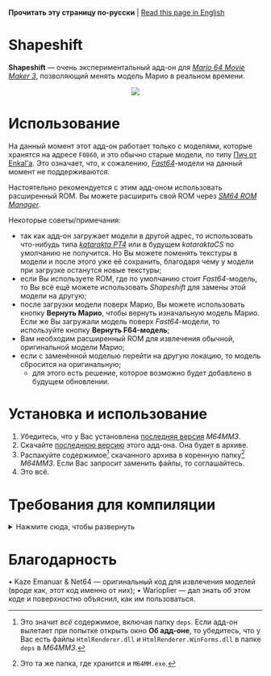 **Прочитать эту страницу по-русски** | [Read this page in English](https://github.com/vazhka-dolya/Shapeshift/blob/main/README.md)

# Shapeshift
**Shapeshift** — очень экспериментальный адд-он для [*Mario 64 Movie Maker 3*](https://github.com/projectcomet64/M64MM), позволяющий менять модель Марио в реальном времени.

<p align="center">
  <img src="https://github.com/vazhka-dolya/Shapeshift/blob/main/GitHubImg/shapeshift_demo1.gif"/>
</p>

# Использование
На данный момент этот адд-он работает только с моделями, которые хранятся на адресе `F0860`, и это обычно старые модели, по типу [Пич от Enkal'а](https://www.youtube.com/watch?v=itgn6dsmcNA). Это означает, что, к сожалению, [*Fast64*](https://github.com/Fast-64/fast64)-модели на данный момент не поддерживаются.

Настоятельно рекомендуется с этим адд-оном использовать расширенный ROM. Вы можете расширить свой ROM через [*SM64 ROM Manager*](https://pilzinsel64.de/sm64-rom-manager/).

Некоторые советы/примечания:
- так как адд-он загружает модели в другой адрес, то использовать что-нибудь типа [*katarakta PT4*](https://github.com/vazhka-dolya/katarakta/releases/tag/vpt4) или в будущем *kataraktaCS* по умолчанию не получится. Но Вы можете поменять текстуры в модели и после этого уже её сохранить, благодаря чему у модели при загрузке останутся новые текстуры;
- если Вы используете ROM, где по умолчанию стоит *Fast64*-модель, то Вы всё ещё можете использовать *Shapeshift* для замены этой модели на другую;
- после загрузки модели поверх Марио, Вы можете использовать кнопку **Вернуть Марио**, чтобы вернуть изначальную модель Марио. Если же Вы загружали модель поверх *Fast64*-модели, то используйте кнопку **Вернуть F64-модель**;
- Вам необходим расширенный ROM для извлечения обычной, оригинальной модели Марио;
- если с заменённой моделью перейти на другую локацию, то модель сбросится на оригинальную;
  - для этого есть решение, которое возможно будет добавлено в будущем обновлении.

# Установка и использование
1. Убедитесь, что у Вас установлена [последняя версия](https://github.com/projectcomet64/M64MM/releases/latest) *M64MM3*.
2. Скачайте [последнюю версию](https://github.com/vazhka-dolya/Shapeshift/releases/latest) этого адд-она. Она будет в архиве.
3. Распакуйте содержимое[^1] скачанного архива в коренную папку[^2] *M64MM3*. Если Вас запросит заменить файлы, то соглашайтесь.
4. Это всё.

# Требования для компиляции
<details>
  <summary>Нажмите сюда, чтобы развернуть</summary>
  
- *Visual Studio 2022*;
- репозиторий *M64MM3* в папке под названием `M64MM`, которая находится на одну директорию выше;
  - пример: если `.sln`-файл *Shapeshift* — `C:/projects/Shapeshift/Shapeshift.sln`, то весь репозиторий *M64MM3* должен быть в `C:/projects/M64MM`. Желательно, чтобы у путей не было кириллицы;
- если Вы на *Windows*, то перед тем, как распаковывать архивы, нажмите правой кнопкой мыши по ним, откройте **Свойства** и посмотрите есть ли опция **Разблокировать**. Если есть, то поставьте на ней галочки и нажмите **Применить**. Если Вы этого не сделаете и архив(-ы) останутся заблокированными, то Вы можете столкнуться с проблемами;
- *в зависимости от ситуации*, Вам *возможно* нужно будет сделать следующее: зайдите в **Меню** > **Средства** > **Диспетчер пакетов NuGet** > **Консоль диспетчера пакетов** и введите `Install-Package HtmlRenderer.WinForms`. После этого, зайдите **Меню** > **Проект** > **Управление пакетами NuGet…** и убедитесь, что у `HtmlRenderer.Core` и `HtmlRenderer.WinForms` последние версии.

</details>

# Благодарность
• Kaze Emanuar & Net64 — оригинальный код для извлечения моделей (вроде как, этот код именно от них);
• Warioplier — дал знать об этом коде и поверхностно объяснил, как им пользоваться.

[^1]: Это значит *всё* содержимое, включая папку `deps`. Если адд-он вылетает при попытке открыть окно **Об адд-оне**, то убедитесь, что у Вас есть файлы `HtmlRenderer.dll` и `HtmlRenderer.WinForms.dll` в папке `deps` в *M64MM3*.
[^2]: Это та же папка, где хранится и `M64MM.exe`.

